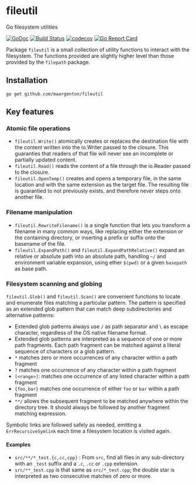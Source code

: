 # fileutil

Go filesystem utilities

[![GoDoc](https://godoc.org/github.com/maargenton/fileutil?status.svg)](https://godoc.org/github.com/maargenton/fileutil)
[![Build Status](https://travis-ci.org/maargenton/fileutil.svg?branch=master)](https://travis-ci.org/maargenton/fileutil)
[![codecov](https://codecov.io/gh/maargenton/fileutil/branch/master/graph/badge.svg)](https://codecov.io/gh/maargenton/fileutil)
[![Go Report Card](https://goreportcard.com/badge/github.com/maargenton/fileutil)](https://goreportcard.com/report/github.com/maargenton/fileutil)

Package `fileutil` is a small collection of utility functions to interact with
the filesystem. The functions provided are slightly higher level than those
provided by the `filepath` package.

## Installation

    go get github.com/maargenton/fileutil

## Key features

### Atomic file operations

- `fileutil.Write()` atomically creates or replaces the destination file with the content written into the io.Writer passed to the closure. This guaranties that readers of that file will never see an incomplete or partially updated content.
- `fileutil.Read()` reads the content of a file through the io.Reader passed to the closure.
- `fileutil.OpenTemp()` creates and opens a temporary file, in the same location
  and with the same extension as the target file. The resulting file is
  guarantied to not previously exists, and therefore never steps onto another
  file.

### Filename manipulation

- `fileutil.RewriteFilename()` is a single function that lets you transform a
  filename in many common ways, like replacing either the extension or the
  containing directory, or inserting a prefix or suffix onto the basename of the
  file.
- `fileutil.ExpandPath()` and `fileutil.ExpandPathRelative()` expand an relative
  or absolute path into an absolute path, handling `~/` and environment variable
  expansion, using ether `$(pwd)` or a given `basepath` as base path.

### Filesystem scanning and globing

`fileutil.Glob()` and `fileutil.Scan()` are convenient functions to locate and
enumerate files matching a particular pattern. The pattern is specified as an
extended glob pattern that can match deep subdirectories and alternative
patterns:

- Extended glob patterns always use `/` as path separator and `\` as escape
  character, regardless of the OS native filename format.
- Extended glob patterns are interpreted as a sequence of one or more path
  fragments. Each path fragment can be matched against a literal sequence of characters or a glob pattern.
- `*` matches zero or more occurrences of any character within a path fragment
- `?` matches one occurrence of any character within a path fragment
- `[<range>]`: matches one occurrence of any listed character within a path fragment
- `{foo,bar}` matches one occurrence of either `foo` or `bar` within a path fragment
- `**/` allows the subsequent fragment to be matched anywhere within the directory tree. It should always be followed by another fragment matching expression.

Symbolic links are followed safely as needed, emitting a `ErrRecursiveSymlink` each time a filesystem location is visited again.


#### Examples

- `src/**/*_test.{c,cc,cpp}` : From `src`, find all files in any sub-directory
  with an `_test` suffix and a `.c`, `.cc` or `.cpp` extension.
- `src/**_test.cpp` is that same as `src/*_test.cpp`; the double star is interpreted as two consecutive matches of zero or more.
